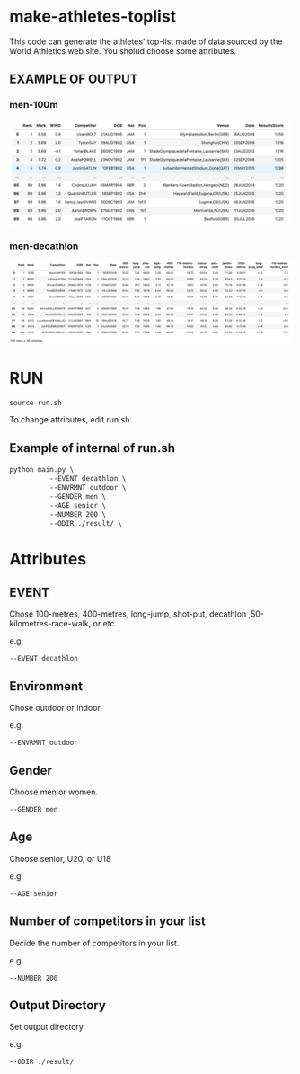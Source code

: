 # make-athletes-toplist

This code can generate the athletes' top-list made of data sourced by the World Athletics web site. You sholud choose some attributes.

## EXAMPLE OF OUTPUT
### men-100m
![Test Image 1](img/100-metres.png)

### men-decathlon
![Test Image 1](img/decathlon.png)

# RUN
```
source run.sh
```

To change attributes, edit run.sh.
## Example of internal of run.sh
```
python main.py \
          --EVENT decathlon \
          --ENVRMNT outdoor \
          --GENDER men \
          --AGE senior \
          --NUMBER 200 \
          --ODIR ./result/ \
```
# Attributes 

## EVENT
Chose 100-metres, 400-metres, long-jump, shot-put, decathlon ,50-kilometres-race-walk, or etc.

e.g.
```
--EVENT decathlon
```

## Environment
Chose outdoor or indoor.

e.g.
```
--ENVRMNT outdoor
```

## Gender
Choose men or women.

```
--GENDER men
```

## Age
Choose senior, U20, or U18

e.g.
```
--AGE senior
```

## Number of competitors in your list
Decide the number of competitors in your list.

e.g.
```
--NUMBER 200
```

## Output Directory
Set output directory.

e.g.
```
--ODIR ./result/
```
